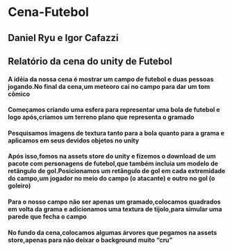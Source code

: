 # Cena-Futebol
<h2>Daniel Ryu e Igor Cafazzi</h2>
<h2>Relatório da cena do unity de Futebol</h2>

<h4>A idéia da nossa cena é mostrar um campo de futebol e duas pessoas jogando.No final da cena,um meteoro cai no campo para dar um tom cômico</h4>
<h4>Começamos criando uma esfera para representar uma bola de futebol e logo após,criamos um terreno plano que representa o gramado</h4>
<h4>Pesquisamos imagens de textura tanto para a bola quanto para a grama e aplicamos em seus devidos objetos no unity</h4>
<h4>Após isso,fomos na assets store do unity e fizemos o download de um pacote com personagens de futebol,que também incluia um modelo de 
retângulo de gol.Posicionamos um retângulo de gol em cada extremidade do campo,um jogador no meio do campo (o atacante) e outro no gol (o goleiro)</h4>
<h4>Para o nosso campo não ser apenas um gramado,colocamos quadrados em volta da grama e adicionamos uma textura de tijolo,para simular uma parede que fecha o campo</h4>
<h4>No fundo da cena,colocamos algumas árvores que pegamos na assets store,apenas para não deixar o background muito “cru” </h4>
